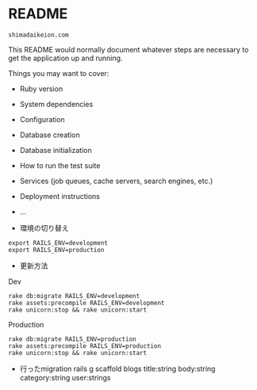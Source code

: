 # README

```
shimadaikeion.com
```
This README would normally document whatever steps are necessary to get the
application up and running.

Things you may want to cover:

* Ruby version

* System dependencies

* Configuration

* Database creation

* Database initialization

* How to run the test suite

* Services (job queues, cache servers, search engines, etc.)

* Deployment instructions

* ...

- 環境の切り替え
```
export RAILS_ENV=development
export RAILS_ENV=production
```


- 更新方法

Dev
```
rake db:migrate RAILS_ENV=development
rake assets:precompile RAILS_ENV=development
rake unicorn:stop && rake unicorn:start
```

Production
```
rake db:migrate RAILS_ENV=production
rake assets:precompile RAILS_ENV=production
rake unicorn:stop && rake unicorn:start
```

- 行ったmigration
rails g scaffold blogs title:string body:string category:string user:strings